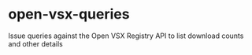 # open-vsx-queries
Issue queries against the Open VSX Registry API to list download counts and other details
